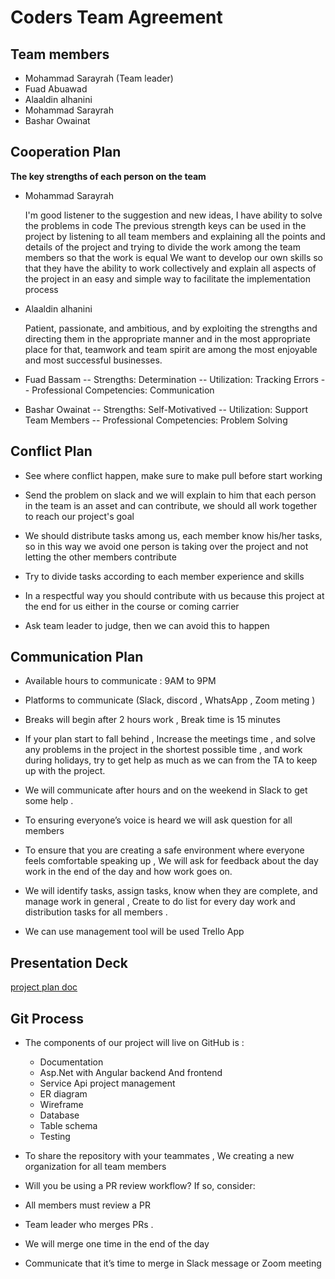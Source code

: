 # Coders Team Agreement

## Team members

- Mohammad Sarayrah (Team leader)
- Fuad Abuawad
- Alaaldin alhanini
- Mohammad Sarayrah
- Bashar Owainat

## Cooperation Plan

**The key strengths of each person on the team**

- Mohammad Sarayrah

    I'm good listener to the suggestion and new ideas, I have ability to solve the problems in code
    The previous strength keys can be used in the project by listening to all team members and explaining all the points and details of the project and trying to divide the work among the team members so that the work is equal
    We want to develop our own skills so that they have the ability to work collectively and explain all aspects of the project in an easy and simple way to facilitate the implementation process

- Alaaldin alhanini

    Patient, passionate, and ambitious, and by exploiting the strengths and directing them in the appropriate manner and in the most appropriate place for that, teamwork and team spirit are among the most enjoyable and most successful businesses.

- Fuad Bassam
-- Strengths: Determination
-- Utilization: Tracking Errors
-- Professional Competencies: Communication

- Bashar Owainat
-- Strengths: Self-Motivatived
-- Utilization: Support Team Members
-- Professional Competencies: Problem Solving



## Conflict Plan

- See where conflict happen, make sure to make pull before start working

- Send the problem on slack and we will explain to him that each person in the team is an asset and can contribute, we should all work together to reach our project's goal

- We should distribute tasks among us, each member know his/her tasks, so in this way we avoid one person is taking over the project and not letting the other members contribute

- Try to divide tasks according to each member experience and skills

- In a respectful way you should contribute with us because this project at the end for us either in the course or coming carrier

- Ask team leader to judge, then we can avoid this to happen

## Communication Plan

- Available hours to communicate :  9AM to 9PM

- Platforms to communicate (Slack, discord , WhatsApp , Zoom meting )

- Breaks will begin after 2 hours work , Break time is 15 minutes

- If your plan start to fall behind , Increase the meetings time , and solve any problems in the project in the shortest possible time , and work during holidays, try to get help as much as we can from the TA to keep up with the project.

- We will communicate after hours and on the weekend in Slack to get some help .

- To ensuring everyone’s voice is heard we will ask question for all members

- To ensure that you are creating a safe environment where everyone feels comfortable speaking up , We will ask for feedback about the day work in the end of the day and how work goes on.

- We will identify tasks, assign tasks, know when they are complete, and manage work in general , Create to do list for every day work and distribution tasks for all members .

- We can use management tool will be used Trello App


## Presentation Deck

[project plan doc](https://docs.google.com/presentation/d/1AoFjNXPxixaFS8vYzG_Z89BbsYqOeeBFo2Mv1MIImCE/edit?usp=sharing)

## Git Process

- The components of our project will live on GitHub is :
    - Documentation
    - Asp.Net with Angular backend And frontend
    - Service Api project management
    - ER diagram
    - Wireframe
    - Database
    - Table schema
    - Testing

- To share the repository with your teammates , We creating a new organization for all team members

- Will you be using a PR review workflow? If so, consider:

- All members must review a PR

- Team leader who merges PRs .

- We will merge one time in the end of the day

- Communicate that it’s time to merge in Slack message or Zoom meeting
